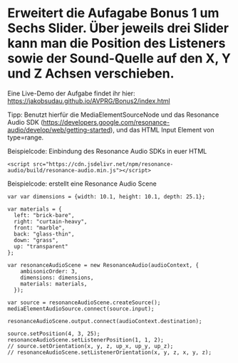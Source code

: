# Erweitert die Aufagabe Bonus 1 um Sechs Slider. Über jeweils drei Slider kann man die Position des Listeners sowie der Sound-Quelle auf den X, Y und Z Achsen verschieben.

Eine Live-Demo der Aufgabe findet ihr hier: https://jakobsudau.github.io/AVPRG/Bonus2/index.html

Tipp: Benutzt hierfür die MediaElementSourceNode und das Resonance Audio SDK (https://developers.google.com/resonance-audio/develop/web/getting-started), und das HTML Input Element von type=range.

Beispielcode: Einbindung des Resonance Audio SDKs in euer HTML
```
<script src="https://cdn.jsdelivr.net/npm/resonance-audio/build/resonance-audio.min.js"></script>
```

Beispielcode: erstellt eine Resonance Audio Scene
```
var var dimensions = {width: 10.1, height: 10.1, depth: 25.1};

var materials = {
  left: "brick-bare",
  right: "curtain-heavy",
  front: "marble",
  back: "glass-thin",
  down: "grass",
  up: "transparent"
};

var resonanceAudioScene = new ResonanceAudio(audioContext, {
    ambisonicOrder: 3,
    dimensions: dimensions,
    materials: materials,
  });

var source = resonanceAudioScene.createSource();
mediaElementAudioSource.connect(source.input);

resonanceAudioScene.output.connect(audioContext.destination);

source.setPosition(4, 3, 25);
resonanceAudioScene.setListenerPosition(1, 1, 2);
// source.setOrientation(x, y, z, up_x, up_y, up_z);
// resonanceAudioScene.setListenerOrientation(x, y, z, x, y, z);
```